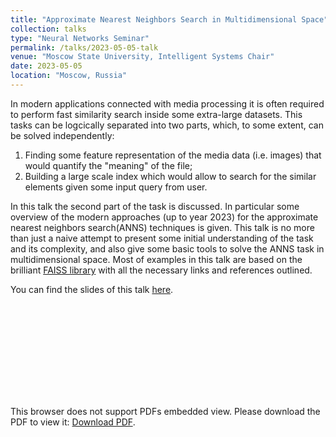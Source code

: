 ```yaml
---
title: "Approximate Nearest Neighbors Search in Multidimensional Space"
collection: talks
type: "Neural Networks Seminar"
permalink: /talks/2023-05-05-talk
venue: "Moscow State University, Intelligent Systems Chair"
date: 2023-05-05
location: "Moscow, Russia"
---
```


In modern applications connected with media processing it is often required to perform fast similarity search inside some extra-large datasets. This tasks can be logcically separated into two parts, which, to some extent, can be solved independently:
1. Finding some feature representation of the media data (i.e. images) that would quantify the "meaning" of the file;
1. Building a large scale index which would allow to search for the similar elements given some input query from user.

In this talk the second part of the task is discussed. In particular some overview of the modern approaches (up to year 2023) for the approximate nearest neighbors search(ANNS) techniques is given. This talk is no more than just a naive attempt to present some initial understanding of the task and its complexity, and also give some basic tools to solve the ANNS task in multidimensional space. Most of examples in this talk are based on the brilliant [FAISS library](https://github.com/facebookresearch/faiss) with all the necessary links and references outlined.

You can find the slides of this talk [here](https://ronzhin-dmitry.github.io/files/approx_search_in_multidim_space.pdf).

<object data="https://ronzhin-dmitry.github.io/files/approx_search_in_multidim_space.pdf" type="application/pdf" width="700px" height="700px">
    <embed src="https://ronzhin-dmitry.github.io/files/approx_search_in_multidim_space.pdf">
        <p>This browser does not support PDFs embedded view. Please download the PDF to view it: <a href="https://ronzhin-dmitry.github.io/files/approx_search_in_multidim_space.pdf">Download PDF</a>.</p>
    </embed>
</object>